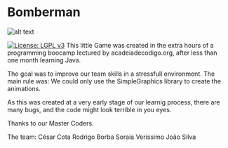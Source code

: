 # Bomberman

![alt text](https://i.imgur.com/MRlHaG9.png)

[![License: LGPL v3](https://img.shields.io/badge/License-LGPL%20v3-blue.svg)](https://www.gnu.org/licenses/lgpl-3.0)
This little Game was created in the extra hours of a programming boocamp lectured by acadeiadecodigo.org,
after less than one month learning Java.

The goal was to improve our team skills in a stressfull environment.
The main rule was:
We could only use the SimpleGraphics library to create the animations.

As this was created at a very early stage of our learnig process, there are many bugs, and the code might look terrible in you eyes.

Thanks to our Master Coders.

The team:
César Cota
Rodrigo Borba
Soraia Veríssimo
João Silva
